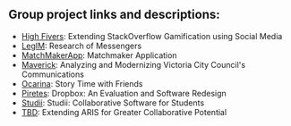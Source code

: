 ## Group project links and descriptions:

   * [High Fivers](https://github.com/areyeslo/CSCW_Project): Extending StackOverflow Gamification using Social Media
   * [LegIM](https://github.com/KRollans/LegIM): Research of Messengers
   * [MatchMakerApp](https://github.com/maryi/CSCW-Project/): Matchmaker Application
   * [Maverick](https://github.com/cscw2015/maverick): Analyzing and Modernizing Victoria City Council's Communications
   * [Ocarina](https://github.com/aliwebir/ocarina_technologies): Story Time with Friends
   * [Piretes](https://github.com/mcphailio/CSC485A-Project): Dropbox: An Evaluation and Software Redesign
   * [Studii](https://github.com/JIMSS/Studii.git): Studii: Collaborative Software for Students
   * [TBD](https://github.com/TBDproject/CSCW): Extending ARIS for Greater Collaborative Potential
   
   
   
